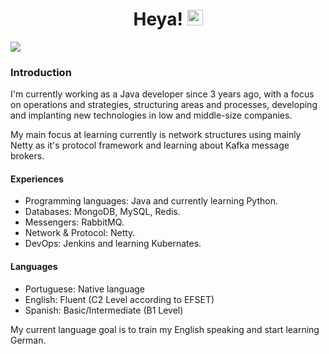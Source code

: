 <div align="center">
   <h1>Heya! <img src="https://media.giphy.com/media/hvRJCLFzcasrR4ia7z/giphy.gif" width="25px"></h1>
</div>

<img align="center" src="https://github-readme-stats.vercel.app/api?username=mluizaa00&count_private=true&show_icons=true&hide_title=true&theme=dark"/>

### Introduction

I'm currently working as a Java developer since 3 years ago, with a focus on operations and strategies, structuring areas and processes, developing and implanting new technologies in low and middle-size companies.

My main focus at learning currently is network structures using mainly Netty as it's protocol framework and learning about Kafka message brokers.

#### Experiences

- Programming languages: Java and currently learning Python.
- Databases: MongoDB, MySQL, Redis.
- Messengers: RabbitMQ.
- Network & Protocol: Netty.
- DevOps: Jenkins and learning Kubernates.

#### Languages
- Portuguese: Native language
- English: Fluent (C2 Level according to EFSET)
- Spanish: Basic/Intermediate (B1 Level)

My current language goal is to train my English speaking and start learning German.
